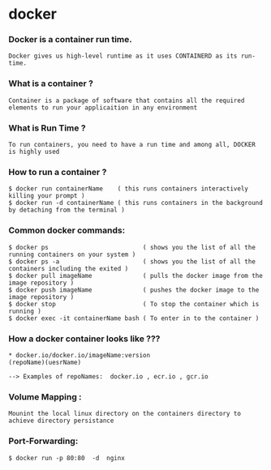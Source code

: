 # docker


### Docker is a container run time.
```
Docker gives us high-level runtime as it uses CONTAINERD as its run-time.
```

### What is a container ?
```
Container is a package of software that contains all the required elements to run your applicaition in any environment
```

### What is Run Time ?

```
To run containers, you need to have a run time and among all, DOCKER is highly used
```

### How to run a container ?

```
$ docker run containerName    ( this runs containers interactively killing your prompt )
$ docker run -d containerName ( this runs containers in the background by detaching from the terminal )
```

### Common docker commands:

```
$ docker ps                          ( shows you the list of all the running containers on your system )
$ docker ps -a                       ( shows you the list of all the containers including the exited ) 
$ docker pull imageName              ( pulls the docker image from the image repository )
$ docker push imageName              ( pushes the docker image to the image repository )
$ docker stop                        ( To stop the container which is running ) 
$ docker exec -it containerName bash ( To enter in to the container )
```

### How a docker container looks like ???

```
* docker.io/docker.io/imageName:version 
(repoName)(uesrName)

--> Examples of repoNames:  docker.io , ecr.io , gcr.io

```


### Volume Mapping :

```
Mounint the local linux directory on the containers directory to achieve directory persistance
```

### Port-Forwarding:

```
$ docker run -p 80:80  -d  nginx

```








